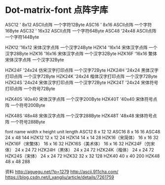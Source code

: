 # Dot-matrix-font 点阵字库
ASC12 ' 8x12 ASCII点阵 一个字符12Byte
ASC16 ' 8x16 ASCII点阵 一个字符16Byte
ASC32 ' 16x32 ASCII点阵 一个字符64Byte
ASC48 '24x48 ASCII点阵 一个字符144Byte

HZK12 '16x12 宋体汉字点阵 一个汉字24Byte
HZK14 '16x14 宋体汉字点阵 一个汉字28Byte
HZK16 '16x16 宋体汉字点阵 一个汉字32Byte
HZK16F '16x16 繁体宋体汉字点阵 一个汉字32Byte

HZK24F '24x24 仿宋汉字打印点阵 一个汉字72Byte
HZK24H '24x24 黑体汉字打印点阵 一个汉字72Byte
HZK24K '24x24 楷体汉字打印点阵 一个汉字72Byte
HZK24S '24x24 宋体汉字打印点阵 一个汉字72Byte
HZK24T '24x24 宋体符号打印点阵 一个符号72Byte

HZK40S '40x40 宋体汉字点阵 一个汉字200Byte
HZK40T '40x40 宋体符号点阵 一个符号200Byte

HZK48S '48x48 宋体汉字点阵 一个汉字288Byte
HZK48T '48x48 宋体符号点阵 一个符号288Byte

font name width x height unit length
ASC12 8 x 12 12
ASC16 8 x 16 16
ASC48 24 x 48 144
HZK12 12 x 12 24
HZK14 14 x 14 28
HZK16（宋简体） 16 x 16 32
HZK16F（宋繁体） 16 x 16 32
HZK16S（美术体） 16 x 16 32
HZK24F（仿宋体） 24 x 24 72
HZK24H（黑体） 24 x 24 72
HZK24K（楷体） 24 x 24 72
HZK24S（宋体） 24 x 24 72
HZK32 32 x 32 128
HZK40 40 x 40 200
HZK48 48 x 48 288

资料
http://aguegu.net/?p=1279
http://ascii.911cha.com/
https://blog.csdn.net/l_yangliu/article/details/7261759